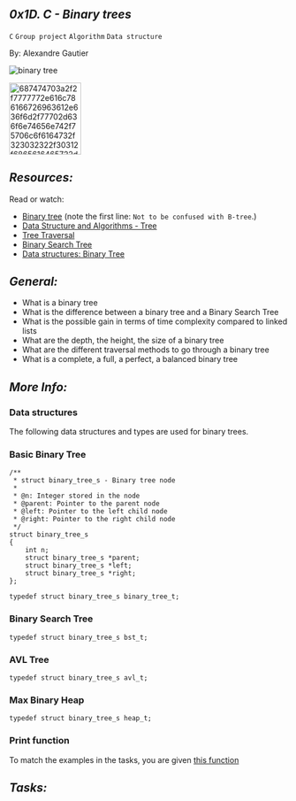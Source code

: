 ## *0x1D. C - Binary trees*

`C`   `Group project`   `Algorithm`    `Data structure`

By: Alexandre Gautier

![binary tree](https://d14b9ctw0m6fid.cloudfront.net/ugblog/wp-content/uploads/2020/09/Picture1-1.jpg)

<img width="130" alt="687474703a2f2f7777772e616c786166726963612e636f6d2f77702d636f6e74656e742f75706c6f6164732f323032322f30312f6865616465722d6c6f676f2e706e67" src="https://github.com/mohammedchakir/binary_trees/assets/129831433/092eeaf2-06b1-4b8f-b4ec-2890ae0d16f2">

## *Resources:*

Read or watch:

- [Binary tree](https://en.wikipedia.org/wiki/Binary_tree) (note the first line: `Not to be confused with B-tree`.)
- [Data Structure and Algorithms - Tree](https://www.tutorialspoint.com/data_structures_algorithms/tree_data_structure.htm)
- [Tree Traversal](https://www.tutorialspoint.com/data_structures_algorithms/tree_traversal.htm)
- [Binary Search Tree](https://en.wikipedia.org/wiki/Binary_search_tree)
- [Data structures: Binary Tree](https://www.youtube.com/watch?v=H5JubkIy_p8)


## *General:*

- What is a binary tree
- What is the difference between a binary tree and a Binary Search Tree
- What is the possible gain in terms of time complexity compared to linked lists
- What are the depth, the height, the size of a binary tree
- What are the different traversal methods to go through a binary tree
- What is a complete, a full, a perfect, a balanced binary tree

## *More Info:*

### Data structures

The following data structures and types are used for binary trees.

### Basic Binary Tree
```
/**
 * struct binary_tree_s - Binary tree node
 *
 * @n: Integer stored in the node
 * @parent: Pointer to the parent node
 * @left: Pointer to the left child node
 * @right: Pointer to the right child node
 */
struct binary_tree_s
{
    int n;
    struct binary_tree_s *parent;
    struct binary_tree_s *left;
    struct binary_tree_s *right;
};
```
```
typedef struct binary_tree_s binary_tree_t;
```
### Binary Search Tree
```
typedef struct binary_tree_s bst_t;
```
### AVL Tree
```
typedef struct binary_tree_s avl_t;
```
### Max Binary Heap
```
typedef struct binary_tree_s heap_t;
```

### Print function

To match the examples in the tasks, you are given [this function](https://github.com/alx-tools/0x1C.c)


## *Tasks:*





















